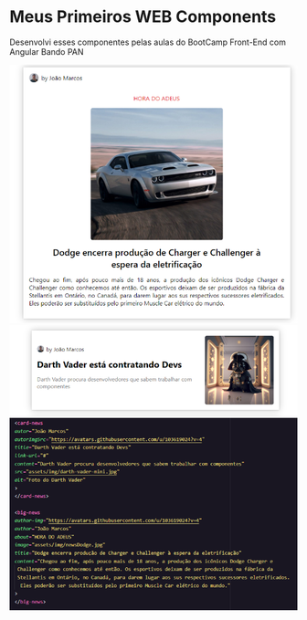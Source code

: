 # Meus Primeiros WEB Components

Desenvolvi esses componentes pelas aulas do BootCamp Front-End com Angular Bando PAN


![Image 1](assets/img/photo1.PNG) 
![Image 2](assets/img/photo2.PNG) 
![Image 3](assets/img/photo3.PNG)